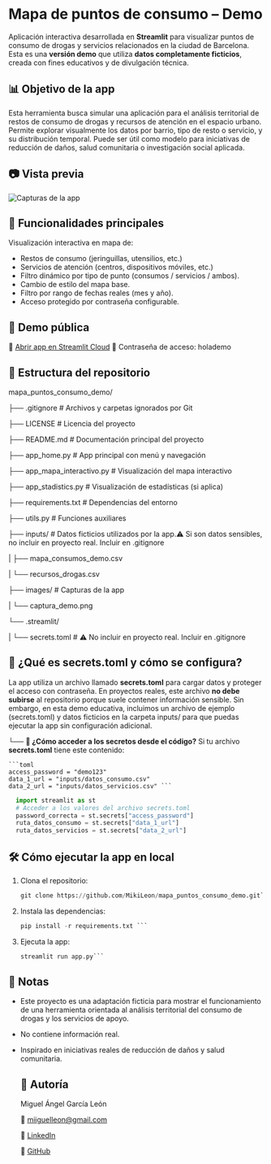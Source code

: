 # **Mapa de puntos de consumo – Demo**

Aplicación interactiva desarrollada en **Streamlit** para visualizar puntos de consumo de drogas y servicios relacionados en la ciudad de Barcelona.
Esta es una **versión demo** que utiliza **datos completamente ficticios**, creada con fines educativos y de divulgación técnica.


## **📊 Objetivo de la app**
Esta herramienta busca simular una aplicación para el análisis territorial de restos de consumo de drogas y recursos de atención en el espacio urbano.
Permite explorar visualmente los datos por barrio, tipo de resto o servicio, y su distribución temporal.
Puede ser útil como modelo para iniciativas de reducción de daños, salud comunitaria o investigación social aplicada.

## **📷 Vista previa**

![Capturas de la app](images)


## **🚀 Funcionalidades principales**

Visualización interactiva en mapa de:
- Restos de consumo (jeringuillas, utensilios, etc.)
- Servicios de atención (centros, dispositivos móviles, etc.)
- Filtro dinámico por tipo de punto (consumos / servicios / ambos).
- Cambio de estilo del mapa base.
- Filtro por rango de fechas reales (mes y año).
- Acceso protegido por contraseña configurable.

## **🧪 Demo pública**

🔗 [Abrir app en Streamlit Cloud](https://mapapuntosdeconsumodemo.streamlit.app/)
🔐 Contraseña de acceso: holademo


## **📁 Estructura del repositorio**

mapa_puntos_consumo_demo/

├── .gitignore               # Archivos y carpetas ignorados por Git

├── LICENSE                  # Licencia del proyecto

├── README.md                # Documentación principal del proyecto

├── app_home.py              # App principal con menú y navegación

├── app_mapa_interactivo.py  # Visualización del mapa interactivo

├── app_stadistics.py        # Visualización de estadísticas (si aplica)

├── requirements.txt         # Dependencias del entorno

├── utils.py                 # Funciones auxiliares

├── inputs/                  # Datos ficticios utilizados por la app.⚠️ Si son datos sensibles, no incluir en proyecto real. Incluir en .gitignore

|  ├── mapa_consumos_demo.csv

|  └── recursos_drogas.csv

├── images/                 # Capturas de la app

|   └── captura_demo.png

└── .streamlit/

|  └── secrets.toml         # ⚠️ No incluir en proyecto real. Incluir en .gitignore
   

## **🔐 ¿Qué es secrets.toml y cómo se configura?**

La app utiliza un archivo llamado **secrets.toml** para cargar datos y proteger el acceso con contraseña.
En proyectos reales, este archivo **no debe subirse** al repositorio porque suele contener información sensible.
Sin embargo, en esta demo educativa, incluimos un archivo de ejemplo (secrets.toml) y datos ficticios
en la carpeta inputs/ para que puedas ejecutar la app sin configuración adicional.

└── **🧩 ¿Cómo acceder a los secretos desde el código?**
    Si tu archivo **secrets.toml** tiene este contenido:
    
    ```toml
    access_password = "demo123"
    data_1_url = "inputs/datos_consumo.csv"
    data_2_url = "inputs/datos_servicios.csv" ```

  ``` python
    import streamlit as st
    # Acceder a los valores del archivo secrets.toml
    password_correcta = st.secrets["access_password"]
    ruta_datos_consumo = st.secrets["data_1_url"]
    ruta_datos_servicios = st.secrets["data_2_url"]
```


## 🛠️ **Cómo ejecutar la app en local**

1. Clona el repositorio:
   ``` python
   git clone https://github.com/MikiLeon/mapa_puntos_consumo_demo.git```
2. Instala las dependencias:
   ``` python
   pip install -r requirements.txt ```
3. Ejecuta la app:
   ``` python
   streamlit run app.py```
   

## 📌 **Notas**

- Este proyecto es una adaptación ficticia para mostrar el funcionamiento de
  una herramienta orientada al análisis territorial del consumo de drogas y los servicios de apoyo.
- No contiene información real.
- Inspirado en iniciativas reales de reducción de daños y salud comunitaria.

  ## 👤 **Autoría**
  
  Miguel Ángel García León
  
  📧 miiguelleon@gmail.com
  
  🔗 [LinkedIn](www.linkedin.com/in/miguel-ángel-garcía-león)
  
  🔗 [GitHub](https://github.com/MikiLeon)
   









    
